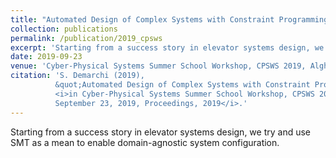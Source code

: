 ```yaml
---
title: "Automated Design of Complex Systems with Constraint Programming Techniques"
collection: publications
permalink: /publication/2019_cpsws
excerpt: 'Starting from a success story in elevator systems design, we try and use SMT as a mean to enable domain-agnostic system configuration.'
date: 2019-09-23
venue: 'Cyber-Physical Systems Summer School Workshop, CPSWS 2019, Alghero, Italy'
citation: 'S. Demarchi (2019),
          &quot;Automated Design of Complex Systems with Constraint Programming Techniques.&quot;
          <i>in Cyber-Physical Systems Summer School Workshop, CPSWS 2019, Alghero, Italy,
          September 23, 2019, Proceedings, 2019</i>.'
---
```


Starting from a success story in elevator systems design, we try and use SMT as a mean to enable domain-agnostic system configuration.
